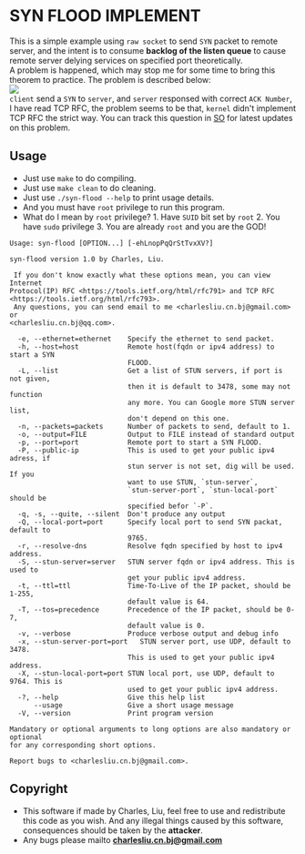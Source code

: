 SYN FLOOD IMPLEMENT
===================
This is a simple example using `raw socket` to send `SYN` packet to remote server, and the intent is to consume **backlog of the listen queue** to cause remote server delying services on specified port theoretically.<br>
A problem is happened, which may stop me for some time to bring this theorem to practice. The problem is described below:<br>
<img src="https://github.com/linghuazaii/blog/blob/master/image/syn-flood/syn-packet.png"><br>
`client` send a `SYN` to `server`, and `server` responsed with correct `ACK Number`, I have read TCP RFC, the problem seems to be that, `kernel` didn't implement TCP RFC the strict way. You can track this question in [SO](http://stackoverflow.com/questions/40986978/create-half-open-tcp-connection-failed) for latest updates on this problem.<br>

## Usage
 - Just use `make` to do compiling.
 - Just use `make clean` to do cleaning.
 - Just use `./syn-flood --help` to print usage details.
 - And you must have `root` privilege to run this program.
 - What do I mean by `root` privilege? 1. Have `SUID` bit set by `root` 2. You have `sudo` privilege 3. You are already `root` and you are the GOD!
```
Usage: syn-flood [OPTION...] [-ehLnopPqQrStTvxXV?]

syn-flood version 1.0 by Charles, Liu.

 If you don't know exactly what these options mean, you can view Internet
Protocol(IP) RFC <https://tools.ietf.org/html/rfc791> and TCP RFC
<https://tools.ietf.org/html/rfc793>.
 Any questions, you can send email to me <charlesliu.cn.bj@gmail.com> or
<charlesliu.cn.bj@qq.com>.

  -e, --ethernet=ethernet    Specify the ethernet to send packet.
  -h, --host=host            Remote host(fqdn or ipv4 address) to start a SYN
                             FLOOD.
  -L, --list                 Get a list of STUN servers, if port is not given,
                             then it is default to 3478, some may not function
                             any more. You can Google more STUN server list,
                             don't depend on this one.
  -n, --packets=packets      Number of packets to send, default to 1.
  -o, --output=FILE          Output to FILE instead of standard output
  -p, --port=port            Remote port to start a SYN FLOOD.
  -P, --public-ip            This is used to get your public ipv4 adress, if
                             stun server is not set, dig will be used. If you
                             want to use STUN, `stun-server`,
                             `stun-server-port`, `stun-local-port` should be
                             specified befor `-P`.
  -q, -s, --quite, --silent  Don't produce any output
  -Q, --local-port=port      Specify local port to send SYN packat, default to
                             9765.
  -r, --resolve-dns          Resolve fqdn specified by host to ipv4 address.
  -S, --stun-server=server   STUN server fqdn or ipv4 address. This is used to
                             get your public ipv4 address.
  -t, --ttl=ttl              Time-To-Live of the IP packet, should be 1-255,
                             default value is 64.
  -T, --tos=precedence       Precedence of the IP packet, should be 0-7,
                             default value is 0.
  -v, --verbose              Produce verbose output and debug info
  -x, --stun-server-port=port   STUN server port, use UDP, default to 3478.
                             This is used to get your public ipv4 address.
  -X, --stun-local-port=port STUN local port, use UDP, default to 9764. This is
                             used to get your public ipv4 address.
  -?, --help                 Give this help list
      --usage                Give a short usage message
  -V, --version              Print program version

Mandatory or optional arguments to long options are also mandatory or optional
for any corresponding short options.

Report bugs to <charlesliu.cn.bj@gmail.com>.
```

## Copyright
 - This software if made by Charles, Liu, feel free to use and redistribute this code as you wish. And any illegal things caused by this software, consequences should be taken by the **attacker**.
 - Any bugs please mailto **charlesliu.cn.bj@gmail.com**
